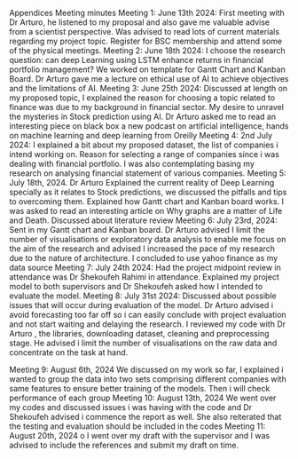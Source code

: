 Appendices
Meeting minutes 
Meeting 1: June 13th 2024: First meeting with Dr Arturo, he listened to my proposal and also gave me valuable advise from a scientist perspective. Was advised to read lots of current materials regarding my project topic. Register for BSC membership and attend some of the physical meetings.
Meeting 2: June 18th 2024: I choose the research question: can deep Learning using LSTM enhance returns in financial portfolio management? We worked on template for Gantt Chart and Kanban Board. Dr Arturo gave me a lecture on ethical use of AI to achieve objectives and the limitations of AI.
Meeting 3: June 25th 2024: Discussed at length on my proposed topic, I explained the reason for choosing a topic related to finance was due to my background in financial sector. My desire to unravel the mysteries in Stock prediction using AI. Dr Arturo asked me to read an interesting piece on black box a new podcast on artificial intelligence, hands on machine learning and deep learning from Oreilly
Meeting 4: 2nd July 2024: I explained a bit about my proposed dataset, the list of companies i intend working on. Reason for selecting a range of companies since i was dealing with financial portfolio. I was also contemplating basing my research on analysing financial statement of various companies.
Meeting 5: July 18th, 2024. Dr Arturo Explained the current reality of Deep Learning specially as it relates to Stock predictions, we discussed the pitfalls and tips to overcoming them. Explained how Gantt chart and Kanban board works. I was asked to read an interesting article on Why graphs are a matter of Life and Death. Discussed about literature review
Meeting 6: July 23rd, 2024:  Sent in my Gantt chart and Kanban board.  Dr Arturo advised I limit the number of visualisations or exploratory data analysis to enable me focus on the aim of the research and advised I increased the pace of my research due to the nature of architecture. I concluded to use yahoo finance as my data source 
Meeting 7: July 24th 2024: Had the project midpoint review in attendance was Dr Shekoufeh Rahimi in attendance. Explained my project model to both supervisors and Dr Shekoufeh asked how I intended to evaluate the model.
Meeting 8: July 31st 2024: Discussed about possible issues that will occur during evaluation of the model. Dr Arturo advised i avoid forecasting too far off so i can easily conclude with project evaluation and not start waiting and delaying the research.  I reviewed my code with Dr Arturo , the libraries, downloading dataset, cleaning and preprocessing stage. He advised i limit the number of visualisations on the raw data and concentrate on the task at hand. 

Meeting 9: August 6th, 2024 We discussed on my work so far, I explained i wanted to group the data into two sets comprising different companies with same features to ensure better training of the models. Then i will check performance of each group
Meeting 10: August 13th, 2024 We went over my codes and discussed issues i was having with the code and Dr Shekoufeh advised i commence the report as well. She also reiterated that the testing and evaluation should be included in the codes
Meeting 11: August 20th, 2024 o I went over my draft with the supervisor and I was advised to include the references and submit my draft on time. 

